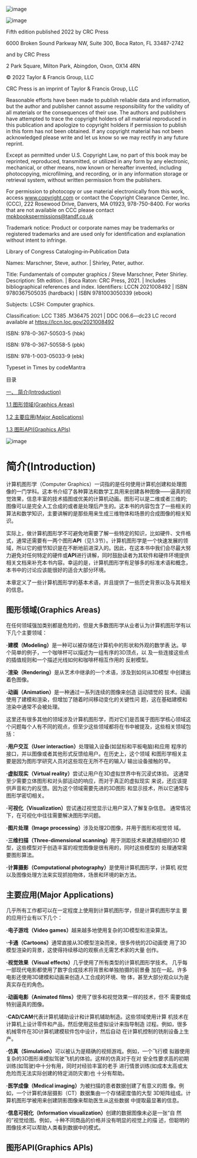 ![image](https://user-images.githubusercontent.com/41580525/158318589-f6fb9aa9-35a6-4cd2-a895-75e8488cb75f.png)








![image](https://user-images.githubusercontent.com/41580525/158318649-16f32ee8-fc69-4051-abe6-3ceb691a872c.png)

Fifth edition published 2022 by CRC Press

6000 Broken Sound Parkway NW, Suite 300, Boca Raton, FL 33487-2742

and by CRC Press

2 Park Square, Milton Park, Abingdon, Oxon, OX14 4RN

© 2022 Taylor & Francis Group, LLC

CRC Press is an imprint of Taylor & Francis Group, LLC

Reasonable efforts have been made to publish reliable data and information, but
the author and publisher cannot assume responsibility for the validity of all
materials or the consequences of their use. The authors and publishers have
attempted to trace the copyright holders of all material reproduced in this
publication and apologize to copyright holders if permission to publish in this
form has not been obtained. If any copyright material has not been acknowledged
please write and let us know so we may rectify in any future reprint.

Except as permitted under U.S. Copyright Law, no part of this book may be
reprinted, reproduced, transmitted, or utilized in any form by any electronic,
mechanical, or other means, now known or hereafter invented, including
photocopying, microfilming, and recording, or in any information storage or
retrieval system, without written permission from the publishers.

For permission to photocopy or use material electronically from this work,
access www.copyright.com or contact the Copyright Clearance Center, Inc. (CCC),
222 Rosewood Drive, Danvers, MA 01923, 978-750-8400. For works that are not
available on CCC please contact mpkbookspermissions@tandf.co.uk

Trademark notice: Product or corporate names may be trademarks or registered
trademarks and are used only for identification and explanation without intent
to infringe.

Library of Congress Cataloging‑in‑Publication Data

Names: Marschner, Steve, author. \| Shirley, Peter, author.

Title: Fundamentals of computer graphics / Steve Marschner, Peter Shirley.
Description: 5th edition. \| Boca Raton: CRC Press, 2021. \| Includes
bibliographical references and index. Identifiers: LCCN 2021008492 \| ISBN
9780367505035 (hardback) \| ISBN 9781003050339 (ebook)

Subjects: LCSH: Computer graphics.

Classification: LCC T385 .M36475 2021 \| DDC 006.6—dc23 LC record available at
https://lccn.loc.gov/2021008492

ISBN: 978-0-367-50503-5 (hbk)

ISBN: 978-0-367-50558-5 (pbk)

ISBN: 978-1-003-05033-9 (ebk)

Typeset in Times by codeMantra




目录

[一、 简介(Introduction)](#简介\(Introduction\))

[1.1 图形领域(Graphics Areas)](#图形领域)

[1.2 主要应用(Major Applications)](#主要应用)

[1.3 图形API(Graphics APIs)](#图形API)

![image](https://user-images.githubusercontent.com/41580525/158318705-27998ab7-0fc3-4d54-899c-9910dd2b7c48.png)

# 简介(Introduction)

计算机图形学（Computer
Graphics）一词指的是任何使用计算机创建和处理图像的一门学科。这本书介绍了各种算法和数学工具用来创建各种图像——逼真的视觉效果，信息丰富的技术插图或优美的计算机动画。图形可以是二维或者三维的;图像可以是完全人工合成的或者是处理后产生的。这本书的内容包含了一些相关的算法和数学知识，主要讲解的是那些用来生成三维物体和场景的合成图像的相关知识。

实际上，做计算机图形学不可避免地需要了解一些特定的知识，比如硬件、文件格式，通常还需要有一两个图形**API**（见1.3节）。计算机图形学是一个快速发展的领域，所以它的细节知识是在不断地前进深入的。因此，在这本书中我们会尽最大努力避免对任何特定的硬件或**API**进行讲解，同时鼓励读者为其软件和硬件环境提供相关文档来补充本书内容。幸运的是，计算机图形学有足够多的标准术语和概念，本书中的讨论应该能很好的适合大部分环境。

本章定义了一些计算机图形学的基本术语，并且提供了一些历史背景以及与其相关的信息。

## 图形领域(Graphics Areas)

在任何领域强加类别都是危险的，但是大多数图形学从业者认为计算机图形学有以下几个主要领域：

<strong>·建模（Modeling）</strong>是一种可以被存储在计算机中的形状和外观的数学表
达。举个简单的例子，一个咖啡杯可以描述为一组有序的3D顶点，以
及一些连接这些点的插值规则和一个描述光线如何和咖啡杯相互作用的 反射模型。

<strong>·渲染（Rendering）</strong>是从艺术中继承的一个术语，涉及到如何从3D模型
中创建出着色图像。

<strong>·动画（Animation）</strong>是一种通过一系列连续的图像来创造 运动错觉的
技术。动画使用了建模和渲染，但增加了随着时间移动变化的关键性问
题，这在基础建模和渲染中通常不会被处理。

这里还有很多其他的领域涉及计算机图形学，而对它们是否属于图形学核心领域这个问题每个人有不同的观点，但至少这些领域都将在书中被提及，这些相关领域包括：

<strong>·用户交互（User interaction）</strong>处理输入设备(如鼠标和平板电脑)和应用
程序的接口，并以图像或者其他形式反馈给用户。在历史上，这个领域
和图形学相关主要是因为图形学研究人员对这些现在无所不在的输入/ 输出设备接触的早。

<strong>·虚拟现实（Virtual reality）</strong>尝试让用户在3D虚拟世界中有沉浸式体验。
这通常至少需要立体图形和对头部运动的响应，而对于真正的虚拟现实
来说，还应该提供声音和力的反馈。因为这个领域需要先进的3D图形
和显示技术，所以它通常与图形学密切相关。

<strong>·可视化（Visualization）</strong>尝试通过视觉显示让用户深入了解复杂信息。
通常情况下，在可视化中往往需要解决图形学问题。

<strong>·图片处理（Image processing）</strong>涉及处理2D图像，并用于图形和视觉领 域。

<strong>·三维扫描（Three-dimensional scanning）</strong>用于测距技术来建造精细的3D
模型，这些模型对于创造丰富的视觉图像是很有用的，同时这些模型的
处理通常需要图形算法。

<strong>·计算摄影（Computational photography）</strong>是使用计算机图形学，计算机
视觉以及图像处理方法来实现抓拍物体，场景和环境的新方法。

## 主要应用(Major Applications)

几乎所有工作都可以在一定程度上使用到计算机图形学，但是计算机图形学主
要的应用行业有以下几个：

<strong>·电子游戏（Video games）</strong>越来越多地使用复杂的3D模型和渲染算法。

<strong>·卡通（Cartoons）</strong>通常直接从3D模型渲染而来，很多传统的2D动画使
用了3D模型渲染的背景，这使得持续移动的观察点无需艺术家的大量 创作。

<strong>·视觉效果（Visual effects）</strong>几乎使用了所有类型的计算机图形学技术。
几乎每一部现代电影都使用了数字合成技术将背景和单独拍摄的前景叠
加在一起。许多电影还使用3D建模和动画来创造人工合成的环境、物
体，甚至大部分观众以为是真实存在的角色。

<strong>·动画电影（Animated films）</strong>使用了很多和视觉效果一样的技术，但不
需要做成特别逼真的图像。

<strong>·CAD/CAM</strong>代表计算机辅助设计和计算机辅助制造。这些领域使用计算
机技术在计算机上设计零件和产品，然后使用这些虚拟设计来指导制造
过程。例如，很多机械零件在3D计算机建模软件包中设计，然后自动
在计算机控制的铣削设备上生产。

<strong>·仿真（Simulation）</strong>可以被认为是精确的视频游戏。例如，一个飞行模
拟器使用复杂的3D图形来模拟驾驶飞机的体验。这样的仿真对于在对
安全性要求高的初期训练(如驾驶)中十分有用，同时对经验丰富的老手
进行情景训练(如成本太高或太危险而无法实际创建的特定消防灾害)也 十分有帮助。

<strong>·医学成像（Medical imaging）</strong>为被扫描的患者数据创建了有意义的图
像。例如，一个计算机体层摄影（CT）数据集由一个存储密度值的大型
3D矩阵组成。计算机图形学被用来创建阴影图像来帮助医生从这些数据
中提取最显著的信息。

<strong>·信息可视化（Information visualization）</strong>创建的数据图像未必是一张“自
然的”视觉绘图。例如，十种不同商品的价格并没有明显的视觉上的描
述，但聪明的图像技术可以帮助人类看到数据中的模式。

## 图形API(Graphics APIs)

